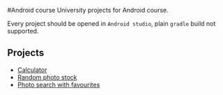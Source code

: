 #Android course
University projects for Android course.

Every project should be opened in ```Android studio```, plain ```gradle``` build not supported.

## Projects
* [Calculator](calc)
* [Random photo stock](vkPhotos)
* [Photo search with favourites](hw4-android)